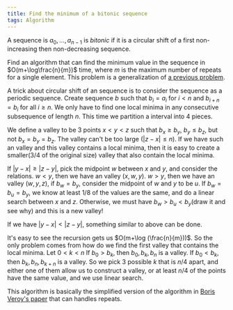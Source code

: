 ```yaml
---
title: Find the minimum of a bitonic sequence
tags: Algorithm
---
```


A sequence is $a_0,\ldots,a_{n-1}$ is *bitonic* if it is a circular shift of a first non-increasing then non-decreasing sequence. 

Find an algorithm that can find the minimum value in the sequence in $O(m+\log\frac{n}{m})$ time, where $m$ is the maximum number of repeats for a single element. This problem is a generalization of [a previous problem](/posts/2013-07-27-find-the-minimum-of-an-array.html).

A trick about circular shift of an sequence is to consider the sequence as a periodic sequence. Create sequence $b$ such that $b_i = a_i$ for $i < n$ and $b_{i+n} = b_i$ for all $i\geq n$. We only have to find one local minima in any consecutive subsequence of length $n$. This time we partition a interval into 4 pieces.

We define a valley to be 3 points $x < y < z$ such that $b_x \geq b_y$, $b_y \leq b_z$, but not $b_x=b_y=b_z$. The valley can't be too large ($|z-x|\leq n$). If we have such an valley and this valley contains a local minima, then it is easy to create a smaller(3/4 of the original size) valley that also contain the local minima. 

If $|y-x|\geq |z-y|$, pick the midpoint $w$ between $x$ and $y$, and consider the relations.
$w < y$, then we have an valley $(x,w,y)$. $w>y$, then we have an valley $(w,y,z)$, if $b_w=b_y$, consider the midpoint of $w$ and $y$ to be $u$. If $b_w=b_u=b_y$, we know at least $1/8$ of the values are the same, and do a linear search between $x$ and $z$. Otherwise, we must have $b_w > b_u < b_y$(draw it and see why) and this is a new valley!

If we have $|y-x|<|z-y|$, something similar to above can be done.

It's easy to see the recursion gets us $O(m+\log (\frac{n}{m}))$. So the only problem comes from how do we find the first valley that contains the local minima. Let $0 < k < n$ If $b_0 > b_k$, then $b_0,b_k,b_n$ is a valley. If $b_0 < b_k$, then $b_k,b_n,b_{k+n}$ is a valley. So we pick 3 possible $k$ that is $n/4$ apart, and either one of them allow us to construct a valley, or at least $n/4$ of the points have the same value, and we use linear search.

<script src="https://gist.github.com/Mgccl/6263718.js"></script>

This algorithm is basically the simplified version of the algorithm in [Boris Veroy's paper](http://www.sciencedirect.com/science/article/pii/0885064X8990006X) that can handles repeats. 